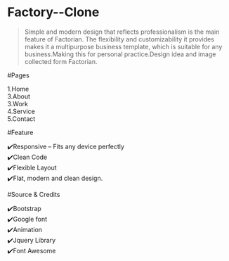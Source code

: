 # Factory--Clone

>Simple and modern design that reflects professionalism is the main feature of Factorian. 
The flexibility and customizability it provides makes it a multipurpose business template, which is suitable for any business.Making this for personal practice.Design idea and image collected form Factorian.


#Pages<br>

1.Home<br>
3.About<br>
3.Work<br>
4.Service<br>
5.Contact<br>


#Feature<br>

✔️Responsive – Fits any device perfectly<br>
✔️Clean Code<br>
✔️Flexible Layout <br>
✔️Flat, modern and clean design.<br>

#Source & Credits<br> 

✔️Bootstrap <br>
✔️Google font <br>
✔️Animation<br>
✔️Jquery Library <br>
✔️Font Awesome<br>

